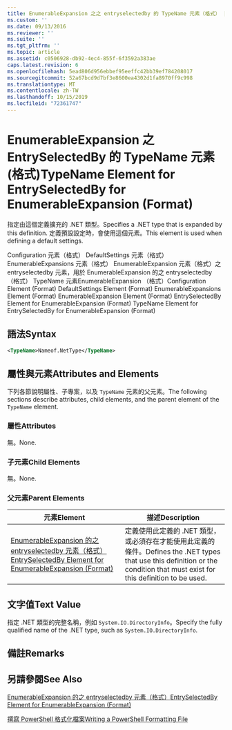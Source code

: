 ```yaml
---
title: EnumerableExpansion 之之 entryselectedby 的 TypeName 元素（格式） |Microsoft Docs
ms.custom: ''
ms.date: 09/13/2016
ms.reviewer: ''
ms.suite: ''
ms.tgt_pltfrm: ''
ms.topic: article
ms.assetid: c0506928-db92-4ec4-855f-6f3592a383ae
caps.latest.revision: 6
ms.openlocfilehash: 5ead806d956ebbef95eeffc42bb39ef784208017
ms.sourcegitcommit: 52a67bcd9d7bf3e8600ea4302d1fa8970ff9c998
ms.translationtype: MT
ms.contentlocale: zh-TW
ms.lasthandoff: 10/15/2019
ms.locfileid: "72361747"
---
```

# <a name="typename-element-for-entryselectedby-for-enumerableexpansion-format"></a><span data-ttu-id="5c2ff-102">EnumerableExpansion 之 EntrySelectedBy 的 TypeName 元素 (格式)</span><span class="sxs-lookup"><span data-stu-id="5c2ff-102">TypeName Element for EntrySelectedBy for EnumerableExpansion (Format)</span></span>

<span data-ttu-id="5c2ff-103">指定由這個定義擴充的 .NET 類型。</span><span class="sxs-lookup"><span data-stu-id="5c2ff-103">Specifies a .NET type that is expanded by this definition.</span></span> <span data-ttu-id="5c2ff-104">定義預設設定時，會使用這個元素。</span><span class="sxs-lookup"><span data-stu-id="5c2ff-104">This element is used when defining a default settings.</span></span>

<span data-ttu-id="5c2ff-105">Configuration 元素（格式） DefaultSettings 元素（格式） EnumerableExpansions 元素（格式） EnumerableExpansion 元素（格式）之 entryselectedby 元素，用於 EnumerableExpansion 的之 entryselectedby （格式） TypeName 元素EnumerableExpansion （格式）</span><span class="sxs-lookup"><span data-stu-id="5c2ff-105">Configuration Element (Format) DefaultSettings Element (Format) EnumerableExpansions Element (Format) EnumerableExpansion Element (Format) EntrySelectedBy Element for EnumerableExpansion (Format) TypeName Element for EntrySelectedBy for EnumerableExpansion (Format)</span></span>

## <a name="syntax"></a><span data-ttu-id="5c2ff-106">語法</span><span class="sxs-lookup"><span data-stu-id="5c2ff-106">Syntax</span></span>

```xml
<TypeName>Nameof.NetType</TypeName>

```

## <a name="attributes-and-elements"></a><span data-ttu-id="5c2ff-107">屬性與元素</span><span class="sxs-lookup"><span data-stu-id="5c2ff-107">Attributes and Elements</span></span>

<span data-ttu-id="5c2ff-108">下列各節說明屬性、子專案，以及 `TypeName` 元素的父元素。</span><span class="sxs-lookup"><span data-stu-id="5c2ff-108">The following sections describe attributes, child elements, and the parent element of the `TypeName` element.</span></span>

### <a name="attributes"></a><span data-ttu-id="5c2ff-109">屬性</span><span class="sxs-lookup"><span data-stu-id="5c2ff-109">Attributes</span></span>

<span data-ttu-id="5c2ff-110">無。</span><span class="sxs-lookup"><span data-stu-id="5c2ff-110">None.</span></span>

### <a name="child-elements"></a><span data-ttu-id="5c2ff-111">子元素</span><span class="sxs-lookup"><span data-stu-id="5c2ff-111">Child Elements</span></span>

<span data-ttu-id="5c2ff-112">無。</span><span class="sxs-lookup"><span data-stu-id="5c2ff-112">None.</span></span>

### <a name="parent-elements"></a><span data-ttu-id="5c2ff-113">父元素</span><span class="sxs-lookup"><span data-stu-id="5c2ff-113">Parent Elements</span></span>

|<span data-ttu-id="5c2ff-114">元素</span><span class="sxs-lookup"><span data-stu-id="5c2ff-114">Element</span></span>|<span data-ttu-id="5c2ff-115">描述</span><span class="sxs-lookup"><span data-stu-id="5c2ff-115">Description</span></span>|
|-------------|-----------------|
|[<span data-ttu-id="5c2ff-116">EnumerableExpansion 的之 entryselectedby 元素（格式）</span><span class="sxs-lookup"><span data-stu-id="5c2ff-116">EntrySelectedBy Element for EnumerableExpansion (Format)</span></span>](./entryselectedby-element-for-enumerableexpansion-format.md)|<span data-ttu-id="5c2ff-117">定義使用此定義的 .NET 類型，或必須存在才能使用此定義的條件。</span><span class="sxs-lookup"><span data-stu-id="5c2ff-117">Defines the .NET types that use this definition or the condition that must exist for this definition to be used.</span></span>|

## <a name="text-value"></a><span data-ttu-id="5c2ff-118">文字值</span><span class="sxs-lookup"><span data-stu-id="5c2ff-118">Text Value</span></span>

<span data-ttu-id="5c2ff-119">指定 .NET 類型的完整名稱，例如 `System.IO.DirectoryInfo`。</span><span class="sxs-lookup"><span data-stu-id="5c2ff-119">Specify the fully qualified name of the .NET type, such as `System.IO.DirectoryInfo`.</span></span>

## <a name="remarks"></a><span data-ttu-id="5c2ff-120">備註</span><span class="sxs-lookup"><span data-stu-id="5c2ff-120">Remarks</span></span>

## <a name="see-also"></a><span data-ttu-id="5c2ff-121">另請參閱</span><span class="sxs-lookup"><span data-stu-id="5c2ff-121">See Also</span></span>

[<span data-ttu-id="5c2ff-122">EnumerableExpansion 的之 entryselectedby 元素（格式）</span><span class="sxs-lookup"><span data-stu-id="5c2ff-122">EntrySelectedBy Element for EnumerableExpansion (Format)</span></span>](./entryselectedby-element-for-enumerableexpansion-format.md)

[<span data-ttu-id="5c2ff-123">撰寫 PowerShell 格式化檔案</span><span class="sxs-lookup"><span data-stu-id="5c2ff-123">Writing a PowerShell Formatting File</span></span>](./writing-a-powershell-formatting-file.md)
